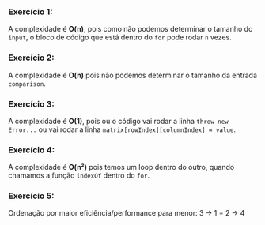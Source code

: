 ### Exercício 1:
A complexidade é **O(n)**, pois como não podemos determinar o tamanho do `input`, o bloco de código que está dentro do `for` pode rodar `n` vezes.

### Exercício 2:
A complexidade é **O(n)** pois não podemos determinar o tamanho da entrada `comparison`.

### Exercício 3:
A complexidade é **O(1)**, pois ou o código vai rodar a linha `throw new Error...` ou vai rodar a linha `matrix[rowIndex][columnIndex] = value`. 

### Exercício 4: 
A complexidade é **O(n²)** pois temos um loop dentro do outro, quando chamamos a função `indexOf` dentro do `for`.

### Exercício 5:
Ordenação por maior eficiência/performance para menor:
3 → 1 = 2 → 4